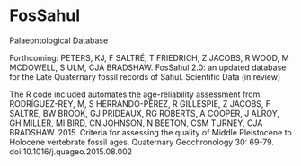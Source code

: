 # FosSahul
Palaeontological Database

Forthcoming: PETERS, KJ, F SALTRÉ, T FRIEDRICH, Z JACOBS, R WOOD, M MCDOWELL, S ULM, CJA BRADSHAW. FosSahul 2.0: an updated database for the Late Quaternary fossil records of Sahul. Scientific Data (in review)

The R code included automates the age-reliability assessment from: RODRÍGUEZ-REY, M, S HERRANDO-PÉREZ, R GILLESPIE, Z JACOBS, F SALTRÉ, BW BROOK, GJ PRIDEAUX, RG ROBERTS, A COOPER, J ALROY, GH MILLER, MI BIRD, CN JOHNSON, N BEETON, CSM TURNEY, CJA BRADSHAW. 2015. Criteria for assessing the quality of Middle Pleistocene to Holocene vertebrate fossil ages. Quaternary Geochronology 30: 69-79. doi:10.1016/j.quageo.2015.08.002

